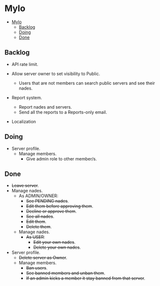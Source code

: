 # Mylo

<!--toc:start-->

- [Mylo](#mylo)
  - [Backlog](#backlog)
  - [Doing](#doing)
  - [Done](#done)

<!--toc:end-->

## Backlog

- API rate limit.
- Allow server owner to set visibility to Public.
  - Users that are not members can search public servers and see their nades.

- Report system.
  - Report nades and servers.
  - Send all the reports to a Reports-only email.

- Localization

## Doing

- Server profile.
  - Manage members.
    - Give admin role to other member/s.

## Done

- ~~Leave server~~.
- Manage nades.
  - As ADMIN/OWNER:
    - ~~See PENDING nades~~.
    - ~~Edit them before approving them~~.
    - ~~Decline or approve them~~.
    - ~~See all nades~~.
    - ~~Edit them~~.
    - ~~Delete them~~.
  - Manage nades.
    - ~~As USER~~:
      - ~~Edit your own nades~~.
      - ~~Delete your own nades~~.
- Server profile.
  - ~~Delete server as Owner~~.
  - Manage members.
    - ~~Ban users~~.
    - ~~See banned members and unban them~~.
    - ~~If an admin kicks a member it stay banned from that server~~.
